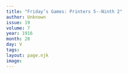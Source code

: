 ```yaml
---
title: "Friday’s Games: Printers 5--Ninth 2"
author: Unknown
issue: 19
volume: 7
year: 1916
month: 28
day: V
tags:
layout: page.njk
image:
---
```



